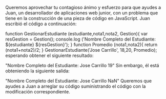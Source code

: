 Queremos aprovechar tu contagioso ánimo y esfuerzo para que ayudes a Juan, un desarrollador de aplicaciones web junior, con un problema que tiene en la construcción de una pieza de código en JavaScript. Juan escribió el código a continuación:

function GestionarEstudiante (estudiante,nota1,nota2, Gestion){
       var resGestion = Gestion();
       console.log ('Nombre Completo del Estudiante: ${estudiante} ${resGestion}');
}
function Promedio (nota1,nota2){
       return (nota1+nota2)/2;
}
GestionarEstudiante('Jose Carrillo', 18,20, Promedio);
esperando obtener el siguiente resultado:

"Nombre Completo del Estudiante: Jose Carrillo 19"
Sin embargo, él está obteniendo la siguiente salida:

"Nombre Completo del Estudiante: Jose Carrillo NaN"
Queremos que ayudes a Juan a arreglar su código suministrando el código con la modificación correspondiente.